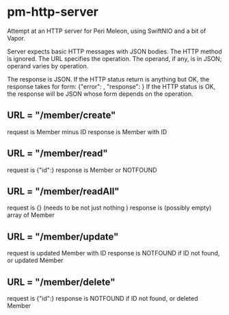 # pm-http-server

Attempt at an HTTP server for Peri Meleon, using SwiftNIO and a bit of Vapor.

Server expects basic HTTP messages with JSON bodies.
The HTTP method is ignored.
The URL specifies the operation.
The operand, if any, is in JSON; operand varies by operation.

The response is JSON. If the HTTP status return is anything but OK, the response takes for form:
{"error": <string from bowels of the applicatiopn>, "response": <string that might tell you something>  }
If the HTTP status is OK, the response will be JSON whose form depends on the operation.

## URL = "/member/create"
request is Member minus ID
response is Member with ID

## URL = "/member/read"
request is {"id":<id of Member to read>}
response is Member or  NOTFOUND

## URL = "/member/readAll"
request is {} (needs to be not just nothing )
response is (possibly empty) array of Member

## URL = "/member/update"
request is updated Member with ID
response is NOTFOUND if ID not found, or updated Member

## URL = "/member/delete"
request is  {"id":<id of Member to delete>}
response is NOTFOUND if ID not found, or deleted Member

